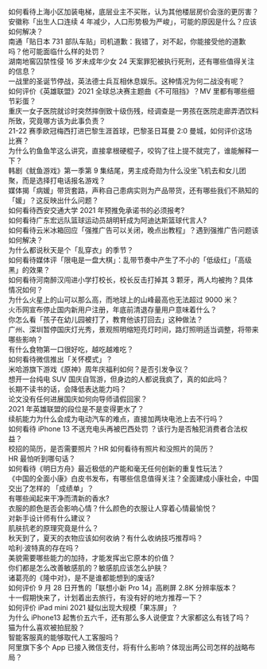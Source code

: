 如何看待上海小区加装电梯，底层业主不买账，认为其他楼层房价会涨的更厉害？  
安徽称「出生人口连续 4 年减少，人口形势极为严峻」，可能的原因是什么？应该如何解决？  
南通「贴日本 731 部队车贴」司机道歉：我错了，对不起，你能接受他的道歉吗？他可能面临什么样的处罚？  
湖南地窖囚禁性侵 16 岁未成年少女 24 天案罪犯被执行死刑，还有哪些值得关注的信息？  
一战里的圣诞节停战，英法德士兵互相休息娱乐。这种情况为何二战没有呢？  
如何评价《英雄联盟》2021 全球总决赛主题曲《不可阻挡》？MV 里都有哪些细节彩蛋？  
重庆一女子医院就诊时突然摔倒致十级伤残，经调查是一男孩在医院走廊弄洒饮料所致，究竟哪方该为此事负责？  
21-22 赛季欧冠梅西打进巴黎生涯首球，巴黎圣日耳曼 2:0 曼城，如何评价这场比赛？  
为什么钓鱼鱼竿这么讲究，直接拿根硬棍子，咬钩了往上提不就完了，谁能解释一下？  
韩剧《鱿鱼游戏》第一季第 9 集结尾，男主成奇勋为什么没坐飞机去和女儿团聚，而是选择打电话报名游戏？  
媒体揭「病媛」带货套路，声称自己患病实则为产品带货，还有哪些我们不熟知的「媛」？这反映出什么问题？  
如何看待西安交通大学 2021 年预推免承诺书的必须报考?  
如何看待广东宏远队篮球运动员胡明轩成为阿迪达斯篮球代言人?  
如何看待云米冰箱回应「强推广告可以关闭，晚点出教程」？遇到强推广告问题该如何解决？  
为什么都说秋天是个「乱穿衣」的季节？  
如何看待媒体评「限电是一盘大棋」：乱带节奏中产生了不小的「低级红」「高级黑」的效果？  
如何看待河南醉汉闯进小学打校长，校长反击打掉其 3 颗牙，两人均被拘？具体情况如何？  
为什么火星上的山可以那么高，而地球上的山峰最高也无法超过 9000 米？  
火币网宣布停止国内新用户注册，年底前清退存量用户意味着什么？  
你怎么看「孩子在幼儿园被打了，教育他该打回去」这种做法？  
广州、深圳暂停国庆灯光秀，景观照明缩短亮灯时间，路灯照明适当调整，将带来哪些影响？  
有什么食物第一口很好吃，越吃越难吃？  
如何看待微信推出「关怀模式」？  
米哈游旗下游戏《原神》周年庆福利如何？是否引发争议？  
想开一台纯电 SUV 国庆自驾游，但身边的人都说我疯了，真的如此吗？  
长期不读书的话，会降低表达能力吗？  
论文没有任何进展国庆如何向导师请假回家？  
2021 年英雄联盟的段位是不是变得更水了？  
续航能力为什么会成为电动汽车的难点，直接加两块电池上去不行吗？  
如何看待 iPhone 13 不送充电头再被巴西处罚 ？该行为是否触犯消费者合法权益？  
校招的简历，是否需要照片？HR 如何看待有照片和没照片的简历？  
HR 最怕听到哪句话？  
如何看待《明日方舟》最近极低的产能和毫无任何创新的重复性玩法？  
《中国的全面小康》白皮书发布，有哪些信息值得关注？全面建成小康社会，中国交出了怎样的 「成绩单」？  
有哪些闻起来干净而清新的香水?  
衣服的颜色是否会影响心情？什么颜色的衣服让人穿着心情最愉悦？  
对新手设计师有什么建议？  
肌肤抗老的原理究竟是什么？  
秋天到了，夏天的衣物应该如何收纳？有什么收纳技巧推荐吗？  
哈利·波特真的存在吗？  
美貌需要哪些能力的加持，才能发挥出它原本的价值？  
你们都是怎么改善敏感肌的？敏感肌应该怎么护肤？  
诸葛亮的《隆中对》，是不是谁都能想到的废话?  
如何评价 9 月 28 日开售的「联想小新 Pro 14」高刷屏 2.8K 分辨率版本？  
十一假期快来了，计划着出去旅行，有没有好的地方推荐一下？  
如何评价 iPad mini 2021 疑似出现大规模「果冻屏」？  
为什么 iPhone13 起售价五六千，还有那么多人说便宜？大家都这么有钱了吗？  
猫为什么喜欢被拍屁股？  
智能客服真的能够取代人工客服吗？  
阿里旗下多个 App 已接入微信支付，将有什么影响？体现出两公司怎样的战略布局？  
